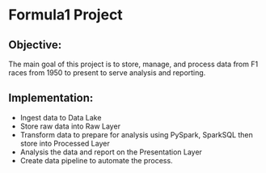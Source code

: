 # Formula1 Project
## Objective: 
The main goal of this project is to store, manage, and process data from F1 races from 1950 to present to serve
analysis and reporting.
## Implementation:
* Ingest data to Data Lake
* Store raw data into Raw Layer
* Transform data to prepare for analysis using PySpark, SparkSQL then store into Processed Layer
* Analysis the data and report on the Presentation Layer
* Create data pipeline to automate the process. 
